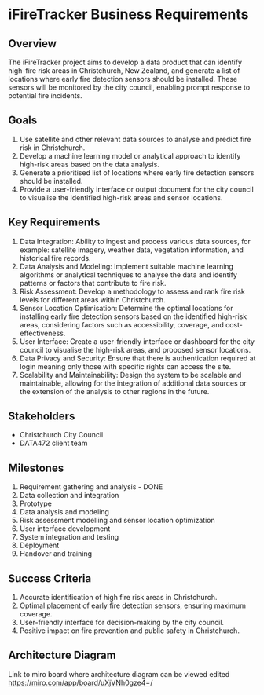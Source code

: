 # iFireTracker Business Requirements
 
## Overview
The iFireTracker project aims to develop a data product that can identify high-fire risk areas in Christchurch, New Zealand, and generate a list of locations where early fire detection sensors should be installed. These sensors will be monitored by the city council, enabling prompt response to potential fire incidents.

## Goals
1. Use satellite and other relevant data sources to analyse and predict fire risk in Christchurch.
2. Develop a machine learning model or analytical approach to identify high-risk areas based on the data analysis.
3. Generate a prioritised list of locations where early fire detection sensors should be installed.
4. Provide a user-friendly interface or output document for the city council to visualise the identified high-risk areas and sensor locations.

## Key Requirements
1. Data Integration: Ability to ingest and process various data sources, for example: satellite imagery, weather data, vegetation information, and historical fire records.
2. Data Analysis and Modeling: Implement suitable machine learning algorithms or analytical techniques to analyse the data and identify patterns or factors that contribute to fire risk.
3. Risk Assessment: Develop a methodology to assess and rank fire risk levels for different areas within Christchurch.
4. Sensor Location Optimisation: Determine the optimal locations for installing early fire detection sensors based on the identified high-risk areas, considering factors such as accessibility, coverage, and cost-effectiveness.
5. User Interface: Create a user-friendly interface or dashboard for the city council to visualise the high-risk areas, and proposed sensor locations.
6. Data Privacy and Security: Ensure that there is authentication required at login meaning only those with specific rights can access the site.
8. Scalability and Maintainability: Design the system to be scalable and maintainable, allowing for the integration of additional data sources or the extension of the analysis to other regions in the future.

## Stakeholders
- Christchurch City Council
- DATA472 client team

## Milestones
1. Requirement gathering and analysis - DONE
2. Data collection and integration
3. Prototype
4. Data analysis and modeling
5. Risk assessment modelling and sensor location optimization
6. User interface development
7. System integration and testing
8. Deployment 
9. Handover and training

## Success Criteria
1. Accurate identification of high fire risk areas in Christchurch.
2. Optimal placement of early fire detection sensors, ensuring maximum coverage.
3. User-friendly interface for decision-making by the city council.
4. Positive impact on fire prevention and public safety in Christchurch.

## Architecture Diagram

Link to miro board where architecture diagram can be viewed edited <https://miro.com/app/board/uXjVNh0gze4=/>
